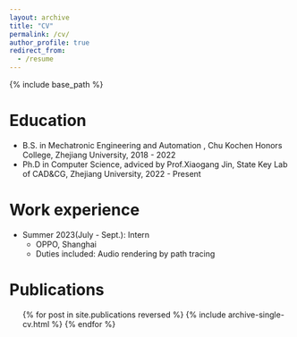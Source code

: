 ```yaml
---
layout: archive
title: "CV"
permalink: /cv/
author_profile: true
redirect_from:
  - /resume
---
```


{% include base_path %}

Education
======
* B.S. in Mechatronic Engineering and Automation , Chu Kochen Honors College, Zhejiang University, 2018 - 2022
* Ph.D in Computer Science, adviced by Prof.Xiaogang Jin, State Key Lab of CAD&CG, Zhejiang University, 2022 - Present

Work experience
======
* Summer 2023(July - Sept.): Intern 
  * OPPO, Shanghai
  * Duties included: Audio rendering by path tracing
  

Publications
======
  <ul>{% for post in site.publications reversed %}
    {% include archive-single-cv.html %}
  {% endfor %}</ul>
  
<!-- Talks
======
  <ul>{% for post in site.talks reversed %}
    {% include archive-single-talk-cv.html  %}
  {% endfor %}</ul>
  
Teaching
======
  <ul>{% for post in site.teaching reversed %}
    {% include archive-single-cv.html %}
  {% endfor %}</ul>
  
Service and leadership
======
* Currently signed in to 43 different slack teams -->
